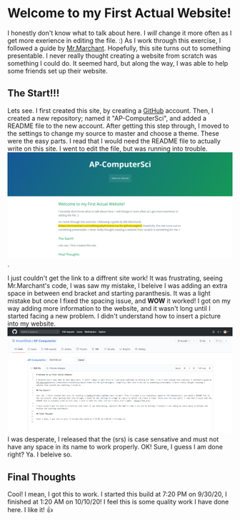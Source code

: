 # Welcome to my First Actual Website!

I honestly don't know what to talk about here. I *will* change it more often as I get more exerience in editing the file. :) As I work through this exercise, I followed a guide by [Mr.Marchant](https://mrmarchant.com/editing-jekyll-theme-css-for-github-pages/). Hopefully, this site turns out to something presentable. I never really thought creating a website from scratch was something I could do.  It seemed hard, but along the way, I was able to help some friends set up their website.  

## The Start!!!

Lets see. I first created this site, by creating a [GitHub](https://github.com/) account. Then, I created a new repository; named it "AP-ComputerSci", and added a README file to the new account. After getting this step through, I moved to the settings to change my source to master and choose a theme. These were the easy parts. I read that I would need the README file to actually write on this site. I went to edit the file, but was running into trouble. ![time](Time.png). 

I just couldn't get the link to a diffrent site work! It was frustrating, seeing Mr.Marchant's code, I was saw my mistake, I beleive I was adding an extra space in between end bracket and starting paranthesis. It was a light mistake but once I fixed the spacing issue, and **WOW** it worked! I got on my way adding more information to the website, and it wasn't long until I started facing a new problem. I didn't understand how to insert a picture into my website. 
![github](github.png)
I was desperate, I released that the (srs) is case sensative and must not have any space in its name to work properly. OK! Sure, I guess I am done right? Ya. I beleive so.
## Final Thoughts

Cool! I mean, I got this to work. I started this build at 7:20 PM on 9/30/20, I finished at 1:20 AM on 10/10/20! I feel this is some quality work I have done here. I like it! 👍
